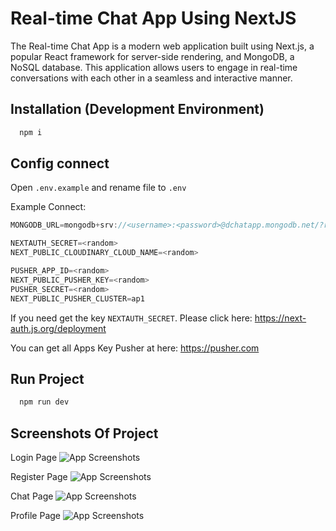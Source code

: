
# Real-time Chat App Using NextJS
The Real-time Chat App is a modern web application built using Next.js, a popular React framework for server-side rendering, and MongoDB, a NoSQL database. This application allows users to engage in real-time conversations with each other in a seamless and interactive manner.



## Installation (Development Environment)

```bash
  npm i
```


## Config connect
Open `.env.example` and rename file to `.env`

Example Connect:
```javascript
MONGODB_URL=mongodb+srv://<username>:<password>@dchatapp.mongodb.net/?retryWrites=true&w=majority

NEXTAUTH_SECRET=<random>
NEXT_PUBLIC_CLOUDINARY_CLOUD_NAME=<random>

PUSHER_APP_ID=<random>
NEXT_PUBLIC_PUSHER_KEY=<random>
PUSHER_SECRET=<random>
NEXT_PUBLIC_PUSHER_CLUSTER=ap1
```
If you need get the key `NEXTAUTH_SECRET`. Please click here:
https://next-auth.js.org/deployment

You can get all Apps Key Pusher at here:
https://pusher.com

## Run Project

```bash
  npm run dev
```

## Screenshots Of Project

Login Page
![App Screenshots](https://i.imgur.com/oTMbgRo.png)

Register Page
![App Screenshots](https://i.imgur.com/LHvQ3z3.png)

Chat Page
![App Screenshots](https://i.imgur.com/L3fVfdV.png)

Profile Page
![App Screenshots](https://i.imgur.com/rykVxCI.png)
